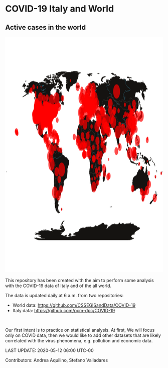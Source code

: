 # COVID-19 Italy and World

## Active cases in the world

<p align="center">
    <img width="1000" height="750" src="results/geo/world_map_2d.png" alt="">
</p>


This repository has been created with the aim to perform some analysis with
the COVID-19 data of Italy and of the all world.

The data is updated daily at 6 a.m. from two repositories:
- World data: https://github.com/CSSEGISandData/COVID-19
- Italy data: https://github.com/pcm-dpc/COVID-19
<br>

Our first intent is to practice on statistical analysis. At first, We will focus
only on COVID data, then we would like to add other datasets that are likely
correlated with the virus phenomena, e.g. pollution and economic data.

LAST UPDATE: 2020-05-12 06:00 UTC-00

Contributors: Andrea Aquilino, Stefano Valladares
